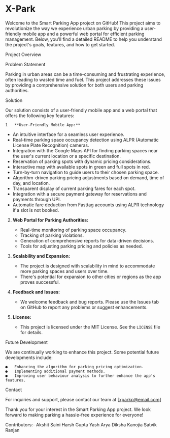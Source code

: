 # X-Park

Welcome to the Smart Parking App project on GitHub! This project aims to revolutionize the way we experience urban parking by providing a user-friendly mobile app and a powerful web portal for efficient parking management. Below, you'll find a detailed README to help you understand the project's goals, features, and how to get started.

Project Overview

Problem Statement

Parking in urban areas can be a time-consuming and frustrating experience, often leading to wasted time and fuel. This project addresses these issues by providing a comprehensive solution for both users and parking authorities.

Solution

Our solution consists of a user-friendly mobile app and a web portal that offers the following key features:

	1	**User-Friendly Mobile App:**
   - An intuitive interface for a seamless user experience.
   - Real-time parking space occupancy detection using ALPR (Automatic License Plate Recognition) cameras.
   - Integration with the Google Maps API for finding parking spaces near the user's current location or a specific destination.
   - Reservation of parking spots with dynamic pricing considerations.
   - Interactive map with available spots in green and full spots in red.
   - Turn-by-turn navigation to guide users to their chosen parking space.
   - Algorithm-driven parking pricing adjustments based on demand, time of day, and location.
   - Transparent display of current parking fares for each spot.
   - Integration with a secure payment gateway for reservations and payments through UPI.
   - Automatic fare deduction from Fasttag accounts using ALPR technology if a slot is not booked.

2. **Web Portal for Parking Authorities:**
   - Real-time monitoring of parking space occupancy.
   - Tracking of parking violations.
   - Generation of comprehensive reports for data-driven decisions.
   - Tools for adjusting parking pricing and policies as needed.

3. **Scalability and Expansion:**
   - The project is designed with scalability in mind to accommodate more parking spaces and users over time.
   - There's potential for expansion to other cities or regions as the app proves successful.

4. **Feedback and Issues:**
   - We welcome feedback and bug reports. Please use the Issues tab on GitHub to report any problems or suggest enhancements.

5. **License:**
   - This project is licensed under the MIT License. See the `LICENSE` file for details.

Future Development

We are continually working to enhance this project. Some potential future developments include:

	●	Enhancing the algorithm for parking pricing optimization.
	●	Implementing additional payment methods.
	●	Improving user behaviour analysis to further enhance the app's features.

Contact

For inquiries and support, please contact our team at [xparkp@email.com] 

Thank you for your interest in the Smart Parking App project. We look forward to making parking a hassle-free experience for everyone!


Contributors:-
Akshit Saini 
Harsh Gupta
Yash Arya
Diksha Kanojia
Satvik Ranjan
